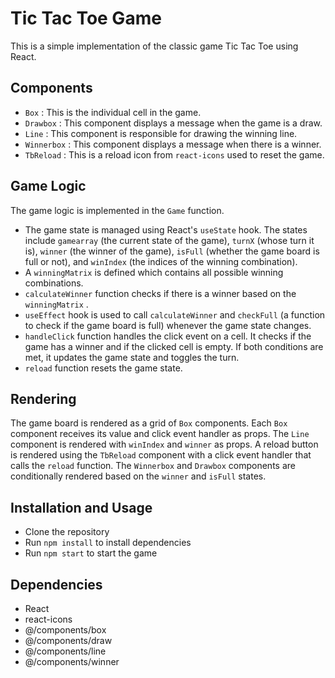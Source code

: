 # Tic Tac Toe Game
 This is a simple implementation of the classic game Tic Tac Toe using React.
 ## Components
 -  `Box` : This is the individual cell in the game.
-  `Drawbox` : This component displays a message when the game is a draw.
-  `Line` : This component is responsible for drawing the winning line.
-  `Winnerbox` : This component displays a message when there is a winner.
-  `TbReload` : This is a reload icon from  `react-icons`  used to reset the game.
 ## Game Logic
 The game logic is implemented in the  `Game`  function. 
 - The game state is managed using React's  `useState`  hook. The states include  `gamearray`  (the current state of the game),  `turnX`  (whose turn it is),  `winner`  (the winner of the game),  `isFull`  (whether the game board is full or not), and  `winIndex`  (the indices of the winning combination).
 - A  `winningMatrix`  is defined which contains all possible winning combinations.
 -  `calculateWinner`  function checks if there is a winner based on the  `winningMatrix` .
 -  `useEffect`  hook is used to call  `calculateWinner`  and  `checkFull`  (a function to check if the game board is full) whenever the game state changes.
 -  `handleClick`  function handles the click event on a cell. It checks if the game has a winner and if the clicked cell is empty. If both conditions are met, it updates the game state and toggles the turn.
 -  `reload`  function resets the game state.
 ## Rendering
 The game board is rendered as a grid of  `Box`  components. Each  `Box`  component receives its value and click event handler as props.
 The  `Line`  component is rendered with  `winIndex`  and  `winner`  as props.
 A reload button is rendered using the  `TbReload`  component with a click event handler that calls the  `reload`  function.
 The  `Winnerbox`  and  `Drawbox`  components are conditionally rendered based on the  `winner`  and  `isFull`  states.
 ## Installation and Usage
 - Clone the repository
- Run  `npm install`  to install dependencies
- Run  `npm start`  to start the game
 ## Dependencies
 - React
- react-icons
- @/components/box
- @/components/draw
- @/components/line
- @/components/winner